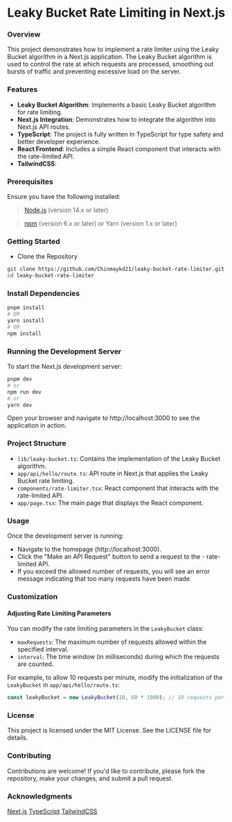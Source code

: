 # Leaky Bucket Rate Limiting in Next.js

### Overview

This project demonstrates how to implement a rate limiter using the Leaky Bucket algorithm in a Next.js application. The Leaky Bucket algorithm is used to control the rate at which requests are processed, smoothing out bursts of traffic and preventing excessive load on the server.

### Features

- **Leaky Bucket Algorithm**: Implements a basic Leaky Bucket algorithm for rate limiting.
- **Next.js Integration**: Demonstrates how to integrate the algorithm into Next.js API routes.
- **TypeScript**: The project is fully written in TypeScript for type safety and better developer experience.
- **React Frontend**: Includes a simple React component that interacts with the rate-limited API.
- **TailwindCSS**:

### Prerequisites

Ensure you have the following installed:

> [Node.js](https://nodejs.org/en) (version 14.x or later)

> [npm](https://www.npmjs.com/) (version 6.x or later) or Yarn (version 1.x or later)

### Getting Started

- Clone the Repository

```bash
git clone https://github.com/Chinmaykd21/leaky-bucket-rate-limiter.git
cd leaky-bucket-rate-limiter
```

### Install Dependencies

```bash
pnpm install
# OR
yarn install
# OR
npm install
```

### Running the Development Server

To start the Next.js development server:

```bash
pnpm dev
# or
npm run dev
# or
yarn dev
```

Open your browser and navigate to http://localhost:3000 to see the application in action.

### Project Structure

- `lib/leaky-bucket.ts`: Contains the implementation of the Leaky Bucket algorithm.
- `app/api/hello/route.ts`: API route in Next.js that applies the Leaky Bucket rate limiting.
- `components/rate-limiter.tsx`: React component that interacts with the rate-limited API.
- `app/page.tsx`: The main page that displays the React component.

### Usage

Once the development server is running:

- Navigate to the homepage (http://localhost:3000).
- Click the "Make an API Request" button to send a request to the - rate-limited API.
- If you exceed the allowed number of requests, you will see an error message indicating that too many requests have been made.

### Customization

#### Adjusting Rate Limiting Parameters

You can modify the rate limiting parameters in the `LeakyBucket` class:

- `maxRequests`: The maximum number of requests allowed within the specified interval.
- `interval`: The time window (in milliseconds) during which the requests are counted.

For example, to allow 10 requests per minute, modify the initialization of the `LeakyBucket` in `app/api/hello/route.ts`:

```typescript
const leakyBucket = new LeakyBucket(10, 60 * 1000); // 10 requests per minute
```

### License

This project is licensed under the MIT License. See the LICENSE file for details.

### Contributing

Contributions are welcome! If you'd like to contribute, please fork the repository, make your changes, and submit a pull request.

### Acknowledgments

[Next.js](https://nextjs.org/)
[TypeScript](https://www.typescriptlang.org/)
[TailwindCSS](https://tailwindcss.com/)
